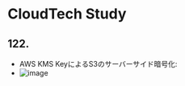 # CloudTech Study

## 122.

- AWS KMS KeyによるS3のサーバーサイド暗号化:
- ![image](https://github.com/yoshikikasama/network-and-server/assets/61643054/55fe3515-ccaf-4d10-a6d2-934b7ba832e7)
